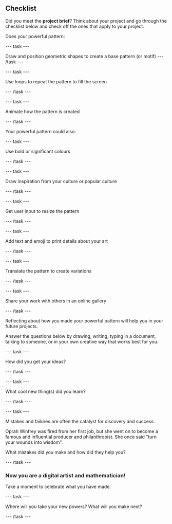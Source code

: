 ## Checklist

Did you meet the **project brief**? Think about your project and go through the checklist below and check off the ones that apply to your project.

Does your powerful pattern:

--- task ---

Draw and position geometric shapes to create a base pattern (or motif) --- /task ---

--- task ---

Use loops to repeat the pattern to fill the screen

--- /task ---

--- task ---

Animate how the pattern is created

--- /task ---

Your powerful pattern could also:

--- task ---

Use bold or significant colours

--- /task ---

--- task ---

Draw inspiration from your culture or popular culture

--- /task ---

--- task ---

Get user input to resize the pattern

--- /task ---

--- task ---

Add text and emoji to print details about your art

--- /task ---

--- task ---

Translate the pattern to create variations

--- /task ---


--- task ---

Share your work with others in an online gallery

--- /task ---


Reflecting about how you made your powerful pattern will help you in your future projects.

Answer the questions below by drawing, writing, typing in a document, talking to someone, or in your own creative way that works best for you.

--- task ---

How did you get your ideas?

--- /task ---

--- task ---

What cool new thing(s) did you learn?

--- /task ---

--- task ---

Mistakes and failures are often the catalyst for discovery and success.

Oprah Winfrey was fired from her first job, but she went on to become a famous and influential producer and philanthropist. She once said "turn your wounds into wisdom".

What mistakes did you make and how did they help you?

--- /task ---

### Now you are a digital artist and mathematician!

Take a moment to celebrate what you have made.

--- task ---

Where will you take your new powers? What will you make next?

--- /task ---

